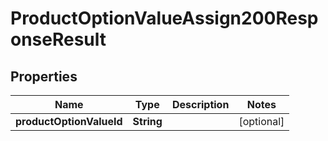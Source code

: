 

# ProductOptionValueAssign200ResponseResult


## Properties

Name | Type | Description | Notes
------------ | ------------- | ------------- | -------------
**productOptionValueId** | **String** |  |  [optional]



